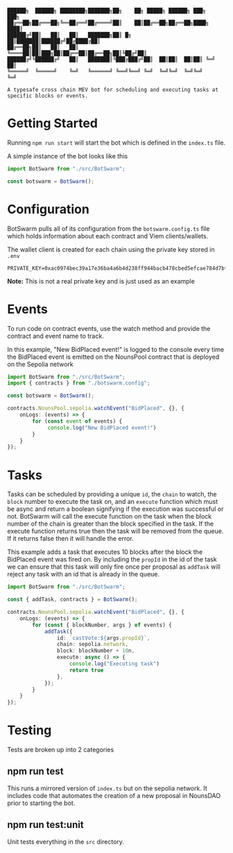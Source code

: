 ```
██████╗  ██████╗ ████████╗███████╗██╗    ██╗ █████╗ ██████╗ ███╗   ███╗
██╔══██╗██╔═══██╗╚══██╔══╝██╔════╝██║    ██║██╔══██╗██╔══██╗████╗ ████║
██████╔╝██║   ██║   ██║   ███████╗██║ █╗ ██║███████║██████╔╝██╔████╔██║
██╔══██╗██║   ██║   ██║   ╚════██║██║███╗██║██╔══██║██╔══██╗██║╚██╔╝██║
██████╔╝╚██████╔╝   ██║   ███████║╚███╔███╔╝██║  ██║██║  ██║██║ ╚═╝ ██║
╚═════╝  ╚═════╝    ╚═╝   ╚══════╝ ╚══╝╚══╝ ╚═╝  ╚═╝╚═╝  ╚═╝╚═╝     ╚═╝

A typesafe cross chain MEV bot for scheduling and executing tasks at specific blocks or events.
```

# Getting Started

Running `npm run start` will start the bot which is defined in the `index.ts` file.

A simple instance of the bot looks like this

```typescript
import BotSwarm from "./src/BotSwarm";

const botswarm = BotSwarm();
```

# Configuration

BotSwarm pulls all of its configuration from the `botswarm.config.ts` file which holds information about each contract and Viem clients/wallets.

The wallet client is created for each chain using the private key stored in `.env`

```env
PRIVATE_KEY=0xac0974bec39a17e36ba4a6b4d238ff944bacb478cbed5efcae784d7bf4f2ff80
```
**Note:** This is not a real private key and is just used as an example

# Events

To run code on contract events, use the watch method and provide the contract and event name to track.

In this example, "New BidPlaced event!" is logged to the console every time the BidPlaced event is emitted on the NounsPool contract that is deployed on the Sepolia network

```typescript
import BotSwarm from "./src/BotSwarm";
import { contracts } from "./botswarm.config";

const botswarm = BotSwarm();

contracts.NounsPool.sepolia.watchEvent("BidPlaced", {}, {
    onLogs: (events) => {
        for (const event of events) {
             console.log("New BidPlaced event!")
        }
    }
});
```

# Tasks

Tasks can be scheduled by providing a unique `id`, the `chain` to watch, the `block` number to execute the task on, and an `execute` function which must be async and return a boolean signifying if the execution was successful or not. BotSwarm will call the execute function on the task when the block number of the chain is greater than the block specified in the task. If the execute function returns true then the task will be removed from the queue. If it returns false then it will handle the error.

This example adds a task that executes 10 blocks after the block the BidPlaced event was fired on. By including the `propId` in the id of the task we can ensure that this task will only fire once per proposal as `addTask` will reject any task with an id that is already in the queue.

```typescript
import BotSwarm from "./src/BotSwarm";

const { addTask, contracts } = BotSwarm();

contracts.NounsPool.sepolia.watchEvent("BidPlaced", {}, {
    onLogs: (events) => {
        for (const { blockNumber, args } of events) {
            addTask({
                id: `castVote:${args.propId}`,
                chain: sepolia.network,
                block: blockNumber + 10n,
                execute: async () => {
                    console.log("Executing task")
                    return true
                },
            });
        }
    }
});
```

# Testing

Tests are broken up into 2 categories

## npm run test

This runs a mirrored version of `index.ts` but on the sepolia network. It includes code that automates the creation of a new proposal in NounsDAO prior to starting the bot.

## npm run test:unit

Unit tests everything in the `src` directory.